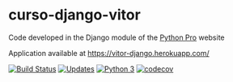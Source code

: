 # curso-django-vitor
Code developed in the Django module of the [Python Pro](www.python.pro.br) website

Application available at https://vitor-django.herokuapp.com/ 

[![Build Status](https://travis-ci.org/vitorpvcampos/curso-django-vitor.svg?branch=master)](https://travis-ci.org/vitorpvcampos/curso-django-vitor)
[![Updates](https://pyup.io/repos/github/vitorpvcampos/curso-django-vitor/shield.svg)](https://pyup.io/repos/github/vitorpvcampos/curso-django-vitor/)
[![Python 3](https://pyup.io/repos/github/vitorpvcampos/curso-django-vitor/python-3-shield.svg)](https://pyup.io/repos/github/vitorpvcampos/curso-django-vitor/)
[![codecov](https://codecov.io/gh/vitorpvcampos/curso-django-vitor/branch/master/graph/badge.svg)](https://codecov.io/gh/vitorpvcampos/curso-django-vitor)
